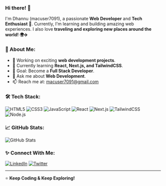 ### Hi there! 👋

I'm Dhannu (macuser7091), a passionate **Web Developer** and **Tech Enthusiast** 🚀. Currently, I'm learning and building amazing web experiences. I also love **traveling and exploring new places around the world! 🌍✈️**

### 🌟 About Me:
- 🔭 Working on exciting **web development projects**.
- 🌱 Currently learning **React, Next.js, and TailwindCSS**.
- 🎯 Goal: Become a **Full Stack Developer**.
- 💬 Ask me about **Web Development**.
- 📫 Reach me at: macuser7091@gmail.com

### 🛠️ Tech Stack:
![HTML5](https://img.shields.io/badge/HTML5-E34F26?style=for-the-badge&logo=html5&logoColor=white)
![CSS3](https://img.shields.io/badge/CSS3-1572B6?style=for-the-badge&logo=css3&logoColor=white)
![JavaScript](https://img.shields.io/badge/JavaScript-F7DF1E?style=for-the-badge&logo=javascript&logoColor=black)
![React](https://img.shields.io/badge/React-61DAFB?style=for-the-badge&logo=react&logoColor=black)
![Next.js](https://img.shields.io/badge/Next.js-000000?style=for-the-badge&logo=nextdotjs&logoColor=white)
![TailwindCSS](https://img.shields.io/badge/TailwindCSS-38B2AC?style=for-the-badge&logo=tailwind-css&logoColor=white)
![Node.js](https://img.shields.io/badge/Node.js-339933?style=for-the-badge&logo=nodedotjs&logoColor=white)

### 📈 GitHub Stats:
![GitHub Stats](https://github-readme-stats.vercel.app/api?username=macuser7091&show_icons=true&theme=tokyonight)

### ✨ Connect With Me:
[![LinkedIn](https://img.shields.io/badge/LinkedIn-0077B5?style=for-the-badge&logo=linkedin&logoColor=white)](https://linkedin.com/in/your-profile)
[![Twitter](https://img.shields.io/badge/Twitter-1DA1F2?style=for-the-badge&logo=twitter&logoColor=white)](https://x.com/macuser7091?t=GRougPrRXKXVrz44z4jbzw&s=09)

---
⭐️ **Keep Coding & Keep Exploring!**
